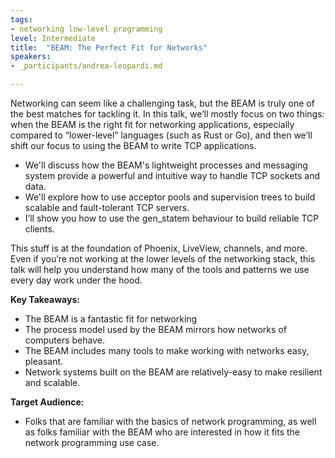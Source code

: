 ```yaml
---
tags:	
- networking low-level programming 
level: Intermediate
title: 	"BEAM: The Perfect Fit for Networks"
speakers:
- _participants/andrea-leopardi.md

---
```

Networking can seem like a challenging task, but the BEAM is truly one of the best matches for tackling it. In this talk, we’ll mostly focus on two things: when the BEAM is the right fit for networking applications, especially compared to “lower-level” languages (such as Rust or Go), and then we’ll shift our focus to using the BEAM to write TCP applications.

- We'll discuss how the BEAM's lightweight processes and messaging system provide a powerful and intuitive way to handle TCP sockets and data.
- We'll explore how to use acceptor pools and supervision trees to build scalable and fault-tolerant TCP servers.
- I’ll show you how to use the gen_statem behaviour to build reliable TCP clients.

This stuff is at the foundation of Phoenix, LiveView, channels, and more. Even if you’re not working at the lower levels of the networking stack, this talk will help you understand how many of the tools and patterns we use every day work under the hood.

**Key Takeaways:**
- The BEAM is a fantastic fit for networking
- The process model used by the BEAM mirrors how networks of computers behave.
- The BEAM includes many tools to make working with networks easy, pleasant.
- Network systems built on the BEAM are relatively-easy to make resilient and scalable.

**Target Audience:**
- Folks that are familiar with the basics of network programming, as well as folks familiar with the BEAM who are interested in how it fits the network programming use case.